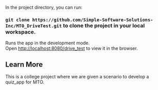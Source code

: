 In the project directory, you can run:

### `git clone https://github.com/Simple-Software-Solutions-Inc/MTO_DriveTest.git` to clone the project in your local workspace.


Runs the app in the development mode.\
Open [http://localhost:8080/drive_test](http://localhost:8080/drive_test) to view it in the browser.

## Learn More

This is a college project where we are given a scenario to develop a quiz_app for MTO.














